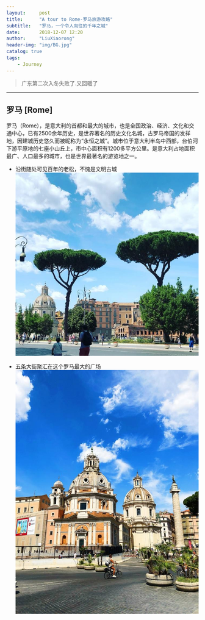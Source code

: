 ```yaml
---
layout:     post
title:      "A tour to Rome-罗马旅游攻略"
subtitle:   "罗马，一个令人向往的千年之城"
date:       2018-12-07 12:20
author:     "LiuXiaorong"
header-img: "img/BG.jpg"
catalog: true
tags:
    - Journey
---
```


>广东第二次入冬失败了.又回暖了

---

## 罗马 [Rome]
  罗马（Rome），是意大利的首都和最大的城市，也是全国政治、经济、文化和交通中心，已有2500余年历史，是世界著名的历史文化名城，古罗马帝国的发祥地，因建城历史悠久而被昵称为“永恒之城”。城市位于意大利半岛中西部，台伯河下游平原地的七座小山丘上，市中心面积有1200多平方公里。是意大利占地面积最广、人口最多的城市，也是世界最著名的游览地之一。

- 沿街随处可见百年的老松，不愧是文明古城
![](/img/in-post/post-Rome/Rome1.jpg)

- 五条大街聚汇在这个罗马最大的广场
![](/img/in-post/post-Rome/Rome2.jpg)